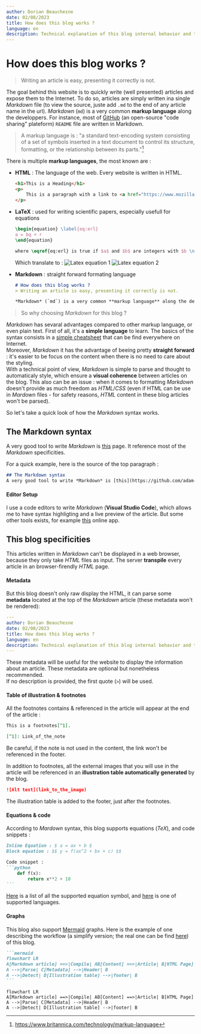 ```yaml
---
author: Dorian Beauchesne
date: 02/08/2023
title: How does this blog works ?
language: en
description: Technical explanation of this blog internal behavior and tutorial of writting an artical in Markdown
---
```


# How does this blog works ?
> Writing an article is easy, presenting it correctly is not.

The goal behind this website is to quickly write (well presented) articles and expose them to the Internet.
To do so, articles are simply written ina single *Markdown* file (to view the source, juste add `.md` to the end of any article name in the url). 
*Markdown* (`md`) is a very common **markup language** along the developpers. For instance, most of [GitHub](https://github.com) (an open-source "code sharing" plateform) `README` file are written in Markdown.  

> A markup language is : "a standard text-encoding system consisting of a set of symbols inserted in a text document to control its structure, formatting, or the relationship between its parts."[^1]

There is multiple **markup languages**, the most known are : 
 - **HTML** : The language of the web. Every website is written in HTML.
    ```html 
    <h1>This is a Heading</h1>
    <p>
        This is a paragraph with a link to <a href="https://www.mozilla.org/fr/">Mozilla</a>.
    </p>
    ```

 - **LaTeX** : used for writing scientific papers, especially usefull for equations
    ```latex
    \begin{equation} \label{eq:erl}
    a = bq + r
    \end{equation}

    where \eqref{eq:erl} is true if $a$ and $b$ are integers with $b \neq c$
    ```
    Which translate to : 
    ![Latex equation 1](https://wikimedia.org/api/rest_v1/media/math/render/svg/a2924f651b5f6459f4831597c2221852e3a16ac1)
    ![Latex equation 2](https://wikimedia.org/api/rest_v1/media/math/render/svg/62fedd1ff5db7186684ec96deffb536d43aa157d)

- **Markdown** : straight forward formating language
    ```md
    # How does this blog works ?
    > Writing an article is easy, presenting it correctly is not.

    *Markdown* (`md`) is a very common **markup language** along the developpers : most of [GitHub](https://github.com) `README` file are written in Markdown.
    ```

> So why choosing *Markdown* for this blog ?  

*Markdown* has sevaral advantages compared to other markup language, or even plain text. 
First of all, it's a **simple language** to learn. The basics of the syntax consists in a [simple cheatsheet](https://github.com/adam-p/markdown-here/wiki/Markdown-Cheatsheet) that can be find everywhere on Internet.   
Moreover, *Markdown* it has the advantage of beeing pretty **straight forward** : it's easier to be focus on the content when there is no need to care about the styling.  
With a technical point of view, *Markdown* is simple to parse and thought to automaticaly style, which ensure a **visual coherence** between articles on the blog. This also can be an issue : when it comes to formatting *Markdown* doesn't provide as much freedom as *HTML*/*CSS* (even if HTML can be use in *Mardown* files - for safety reasons, *HTML* content in these blog articles won't be parsed). 

So let's take a quick look of how the *Markdown* syntax works.

## The Markdown syntax 
A very good tool to write *Markdown* is [this](https://github.com/adam-p/markdown-here/wiki/Markdown-Cheatsheet) page. It reference most of the *Markdown* specificities.  

For a quick example, here is the source of the top paragraph : 
```md
## The Markdown syntax 
A very good tool to write *Markdown* is [this](https://github.com/adam-p/markdown-here/wiki/Markdown-Cheatsheet) page. It reference most of the *Markdown* specificities.  
```

#### Editor Setup
I use a code editors to write *Markdown* (**Visual Studio Code**), which allows me to have syntax highligting and a live preview of the article. But some other tools exists, for example [this](https://stackedit.io/app)  online app.

## This blog specificities
This articles written in *Markdown* can't be displayed in a web browser, because they only take *HTML* files as input. The server **transpile** every article in an browser-firendly *HTML* page.  

#### Metadata
But this blog doesn't only raw display the HTML, it can parse some **metadata** located at the top of the *Markdown* article (these metadata won't be rendered):
```yaml
---
author: Dorian Beauchesne
date: 02/08/2023
title: How does this blog works ?
language: en
description: Technical explanation of this blog internal behavior and tutorial of writting an artical in Markdown
---
```
These metadata will be useful for the website to display the information about an article. These metadata are optional but nonetheless recommended.  
If no description is provided, the first quote (`>`) will be used.

#### Table of illustration & footnotes
All the footnotes contains & referenced in the article will appear at the end of the article : 
```md
This is a footnotes[^1].

[^1]: Link_of_the_note
```
Be careful, if the note is not used in the content, the link won't be referenced in the footer.

In addition to footnotes, all the external images that you will use in the article will be referenced in an **illustration table automatically generated** by the blog. 
```md
![Alt text](link_to_the_image)
```
 The illustration table is added to the footer, just after the footnotes.  

#### Equations & code
According to *Mardown* syntax, this blog supports equations (*TeX*), and code snippets : 
~~~md
Inline Equation : $ a = ax + b $
Block equation : $$ y = f(ax^2 + bx + c) $$

Code snippet : 
```python
    def f(x):
        return x**2 + 10
```
~~~
[Here](https://katex.org/docs/supported) is a list of all the supported equation symbol, and [here](https://github.com/jincheng9/markdown_supported_languages) is one of supported languages.


#### Graphs
This blog also support [Mermaid](https://mermaid.js.org/) graphs. Here is the example of one describing the workflow (a simplify version; the real one can be find [here](https://github.com/d0rianb/blogd/blob/master/README.md)) of this blog.

~~~md
```mermaid
flowchart LR
A[Markdown article] ==>|Compile| AB[Content] ==>|Article| B[HTML Page]
A -->|Parse| C[Metadata] -->|Header| B
A -->|Detect| D[Illustration table] -->|footer| B
```
~~~

```mermaid
flowchart LR
A[Markdown article] ==>|Compile| AB[Content] ==>|Article| B[HTML Page]
A -->|Parse| C[Metadata] -->|Header| B
A -->|Detect| D[Illustration table] -->|footer| B
```


[^1]: https://www.britannica.com/technology/markup-language